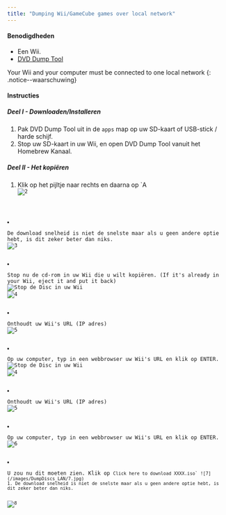 ```yaml
---
title: "Dumping Wii/GameCube games over local network"
---
```


#### Benodigdheden

* Een Wii.
* [DVD Dump Tool](/assets/files/DVDDumpTool.zip)

Your Wii and your computer must be connected to one local network
{: .notice--waarschuwing}

#### Instructies

##### Deel I - Downloaden/Installeren

1. Pak DVD Dump Tool uit in de `apps` map op uw SD-kaart of USB-stick / harde schijf.
1. Stop uw SD-kaart in uw Wii, en open DVD Dump Tool vanuit het Homebrew Kanaal.

##### Deel II - Het kopiëren

1. Klik op het pijltje naar rechts en daarna op `A<code>
<img src="/images/DumpDiscs_LAN/2.png" alt="2" /></p></li>
<li><p spaces-before="0">De download snelheid is niet de snelste maar als u geen andere optie hebt, is dit zeker beter dan niks.
<img src="/images/DumpDiscs_LAN/3.png" alt="3" /></p></li>
<li><p spaces-before="0">Stop nu de cd-rom in uw Wii die u wilt kopiëren. (If it's already in your Wii, eject it and put it back)
<img src="/images/DumpDiscs_LAN/insertthedisc.jpg" alt="Stop de Disc in uw Wii" />
<img src="/images/DumpDiscs_LAN/4.png" alt="4" /></p></li>
<li><p spaces-before="0">Onthoudt uw Wii's URL (IP adres)
<img src="/images/DumpDiscs_LAN/5.png" alt="5" /></p></li>
<li><p spaces-before="0">Op uw computer, typ in een webbrowser uw Wii's URL en klik op ENTER.
<img src="/images/DumpDiscs_LAN/insertthedisc.jpg" alt="Stop de Disc in uw Wii" />
<img src="/images/DumpDiscs_LAN/4.png" alt="4" /></p></li>
<li><p spaces-before="0">Onthoudt uw Wii's URL (IP adres)
<img src="/images/DumpDiscs_LAN/5.png" alt="5" /></p></li>
<li><p spaces-before="0">Op uw computer, typ in een webbrowser uw Wii's URL en klik op ENTER. 
<img src="/images/DumpDiscs_LAN/6.png" alt="6" /></p></li>
<li><p spaces-before="0">U zou nu dit moeten zien. Klik op <code>Click here to download XXXX.iso` ![7](/images/DumpDiscs_LAN/7.jpg)
1. De download snelheid is niet de snelste maar als u geen andere optie hebt, is dit zeker beter dan niks.

![8](/images/DumpDiscs_LAN/8.PNG)
